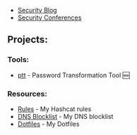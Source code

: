 - [Security Blog](https://JakeWnuk.com)
- [Security Conferences](https://github.com/JakeWnuk/Security-Conferences)

## Projects:

### Tools:
- [ptt](https://github.com/JakeWnuk/ptt) - Password Transformation Tool 🆕

### Resources:
- [Rules](https://github.com/JakeWnuk/rules) - My Hashcat rules
- [DNS Blocklist](https://github.com/JakeWnuk/DNS-BlockList) - My DNS blocklist
- [Dotfiles](https://github.com/JakeWnuk/Dotfiles) - My Dotfiles

